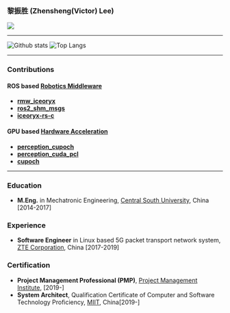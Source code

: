 ### 黎振胜 (Zhensheng(Victor) Lee)

![](https://visitor-badge.glitch.me/badge?page_id=ZhenshengLee.ZhenshengLee)

--------

![Github stats](https://github-readme-stats.vercel.app/api?username=ZhenshengLee&theme=default&count_private=true&show_icons=false&hide_title=false&include_all_commits=false)
![Top Langs](https://github-readme-stats.vercel.app/api/top-langs/?username=ZhenshengLee&layout=compact&hide=javascript,html,LabVIEW,ProLog,OpenEdge%20ABL,Batchfile,Perl,Roff,Jupyter%20Notebook,TCL,TLA,CSS,c%23,Makefile,Tex,GLSL&langs_count=8&hide_title=false&theme=default&show_icons=true&include_all_commits=false)

--------

### Contributions

#### ROS based [**Robotics Middleware**](https://en.wikipedia.org/wiki/Robotics_middleware)

- [**rmw_iceoryx**](https://github.com/ros2/rmw_iceoryx)
- [**ros2_shm_msgs**](https://github.com/ZhenshengLee/ros2_shm_msgs)
- [**iceoryx-rs-c**](https://github.com/ZhenshengLee/iceoryx-rs-c)

#### GPU based [**Hardware Acceleration**](https://en.wikipedia.org/wiki/Hardware_acceleration)

- [**perception_cupoch**](https://github.com/ZhenshengLee/perception_cupoch)
- [**perception_cuda_pcl**](https://github.com/ZhenshengLee/perception_cuda_pcl)
- [**cupoch**](https://github.com/neka-nat/cupoch)

--------

### Education

- **M.Eng.** in Mechatronic Engineering, [Central South University](https://cmee.csu.edu.cn/english/), China [2014-2017]

### Experience

- **Software Engineer** in Linux based 5G packet transport network system, [ZTE Corporation](https://www.zte.com.cn/global/), China [2017-2019]

### Certification

- **Project Management Professional (PMP)**, [Project Management Institute](https://www.pmi.org/), [2019-]
- **System Architect**,  Qualification Certificate of Computer and Software Technology Proficiency, [MIIT](https://www.miiteec.org.cn/), China[2019-]
